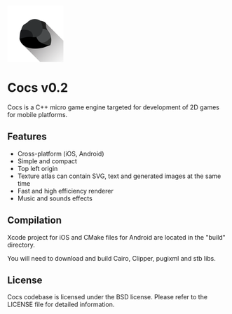 <img src="https://github.com/ondesly/cocs/blob/master/icon.png" alt="cocs" width=128>

# Cocs v0.2

Cocs is a C++ micro game engine targeted for development of 2D games for mobile platforms.

## Features

* Cross-platform (iOS, Android)
* Simple and compact
* Top left origin
* Texture atlas can contain SVG, text and generated images at the same time
* Fast and high efficiency renderer
* Music and sounds effects

## Compilation

Xcode project for iOS and CMake files for Android are located in the "build" directory.

You will need to download and build Cairo, Clipper, pugixml and stb libs.

## License

Cocs codebase is licensed under the BSD license. Please refer to the LICENSE file for detailed information.
